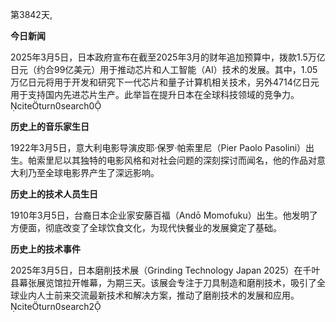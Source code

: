 第3842天,

**今日新闻**

2025年3月5日，日本政府宣布在截至2025年3月的财年追加预算中，拨款1.5万亿日元（约合99亿美元）用于推动芯片和人工智能（AI）技术的发展。其中，1.05万亿日元将用于开发和研究下一代芯片和量子计算机相关技术，另外4714亿日元用于支持国内先进芯片生产。此举旨在提升日本在全球科技领域的竞争力。 citeturn0search0

**历史上的音乐家生日**

1922年3月5日，意大利电影导演皮耶·保罗·帕索里尼（Pier Paolo Pasolini）出生。帕索里尼以其独特的电影风格和对社会问题的深刻探讨而闻名，他的作品对意大利乃至全球电影界产生了深远影响。

**历史上的技术人员生日**

1910年3月5日，台裔日本企业家安藤百福（Andō Momofuku）出生。他发明了方便面，彻底改变了全球饮食文化，为现代快餐业的发展奠定了基础。

**历史上的技术事件**

2025年3月5日，日本磨削技术展（Grinding Technology Japan 2025）在千叶县幕张展览馆拉开帷幕，为期三天。该展会专注于刀具制造和磨削技术，吸引了全球业内人士前来交流最新技术和解决方案，推动了磨削技术的发展和应用。 citeturn0search2 
